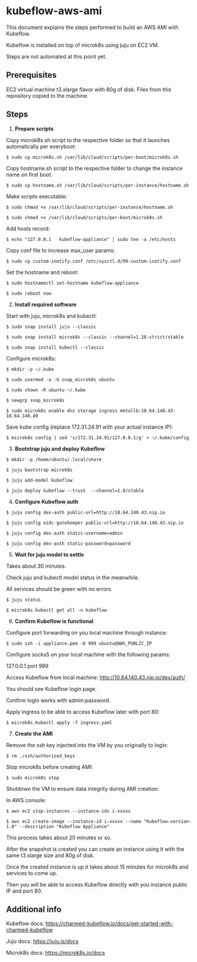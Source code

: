 # kubeflow-aws-ami

This document explains the steps performed to build an AWS AMI with Kubeflow.

Kubeflow is installed on top of microk8s using juju on EC2 VM.

Steps are not automated at this point yet.

## Prerequisites

EC2 virtual machine t3.xlarge flavor with 80g of disk.
Files from this repository copied to the machine.

## Steps

1. **Prepare scripts**

Copy microk8s.sh script to the respective folder so that it launches automatically per everyboot:
```
$ sudo cp microk8s.sh /var/lib/cloud/scripts/per-boot/microk8s.sh
```
Copy hostname.sh script to the respective folder to change the instance name on first boot:
```
$ sudo cp hostname.sh /var/lib/cloud/scripts/per-instance/hostname.sh
```
Make scripts executable:
```
$ sudo chmod +x /var/lib/cloud/scripts/per-instance/hostname.sh

$ sudo chmod +x /var/lib/cloud/scripts/per-boot/microk8s.sh
```
Add hosts record:
```
$ echo "127.0.0.1   kubeflow-appliance" | sudo tee -a /etc/hosts
```
Copy conf file to increase max_user params:
```
$ sudo cp custom-inotify.conf /etc/sysctl.d/99-custom-inotify.conf
```
Set the hostname and reboot:
```
$ sudo hostnamectl set-hostname kubeflow-appliance

$ sudo reboot now
```
2. **Install required software**

Start with juju, microk8s and kubectl:
```
$ sudo snap install juju --classic

$ sudo snap install microk8s --classic --channel=1.26-strict/stable 

$ sudo snap install kubectl --classic
```
Configure microk8s:
```
$ mkdir -p ~/.kube

$ sudo usermod -a -G snap_microk8s ubuntu

$ sudo chown -R ubuntu ~/.kube

$ newgrp snap_microk8s

$ sudo microk8s enable dns storage ingress metallb:10.64.140.43-10.64.140.49
```
Save kube config (replace 172.31.24.91 with your actual instance IP):
```
$ microk8s config | sed 's/172.31.24.91/127.0.0.1/g' > ~/.kube/config
```
3. **Bootstrap juju and deploy Kubeflow**
```
$ mkdir -p /home/ubuntu/.local/share

$ juju bootstrap microk8s

$ juju add-model kubeflow

$ juju deploy kubeflow --trust  --channel=1.8/stable
```
4. **Configure Kubeflow auth**
```
$ juju config dex-auth public-url=http://10.64.140.43.nip.io

$ juju config oidc-gatekeeper public-url=http://10.64.140.43.nip.io

$ juju config dex-auth static-username=admin

$ juju config dex-auth static-password=password
```
5. **Wait for juju model to settle**

Takes about 30 minutes. 

Check juju and kubectl model status in the meanwhile.

All services should be green with no errors.
```
$ juju status

$ microk8s.kubectl get all -n kubeflow
```
6. **Confirm Kubeflow is functional**

Configure port forwarding on you local machine through instance:
```
$ sudo ssh -i appliance.pem -D 999 ubuntu@AWS_PUBLIC_IP
```
Configure socks5 on your local machine with the following params:

127.0.0.1 port 999

Access Kubeflow from local machine:
http://10.64.140.43.nip.io/dex/auth/

You should see Kubeflow login page.

Confirm login works with admin:password.

Apply ingress to be able to access Kubeflow later with port 80:
```
$ microk8s.kubectl apply -f ingress.yaml
```
7. **Create the AMI**

Remove the ssh key injected into the VM by you originally to login:
```
$ rm ./ssh/authorized_keys
```
Stop microk8s before creating AMI:
```
$ sudo microk8s stop
```
Shutdown the VM to ensure data integrity during AMI creation:

In AWS console:
```
$ aws ec2 stop-instances --instance-ids i-xxxxx

$ aws ec2 create-image --instance-id i-xxxxx --name "Kubeflow-version-1.8" --description "Kubeflow Appliance"
```
This process takes about 20 minutes or so.

After the snapshot is created you can create an instance using it with the same t3.xlarge size and 80g of disk.

Once the created instance is up it takes about 15 minutes for microk8s and services to come up.

Then you will be able to access Kubeflow directly with you instance public IP and port 80.

## Additional info

Kubeflow docs: https://charmed-kubeflow.io/docs/get-started-with-charmed-kubeflow

Juju docs: https://juju.is/docs

Microk8s docs: https://microk8s.io/docs
